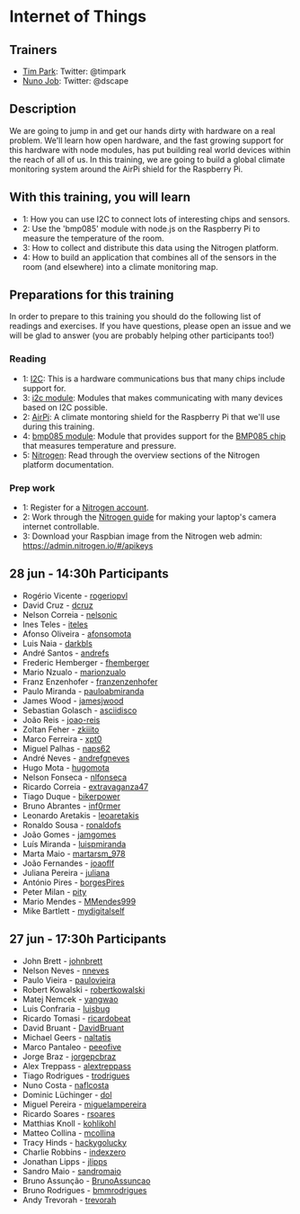 Internet of Things
==================

## Trainers

* [Tim Park](http://github.com/timfpark): Twitter: @timpark
* [Nuno Job](http://github.com/dscape): Twitter: @dscape

## Description

We are going to jump in and get our hands dirty with hardware on a real problem. We'll learn how open hardware, and the fast growing support for this hardware with node modules, has put building real world devices within the reach of all of us. In this training, we are going to build a global climate monitoring system around the AirPi shield for the Raspberry Pi.

## With this training, you will learn

* 1: How you can use I2C to connect lots of interesting chips and sensors.
* 2: Use the 'bmp085' module with node.js on the Raspberry Pi to measure the temperature of the room.
* 3: How to collect and distribute this data using the Nitrogen platform.
* 4: How to build an application that combines all of the sensors in the room (and elsewhere) into a climate monitoring map.

## Preparations for this training

In order to prepare to this training you should do the following list of readings and exercises. If you have questions, please open an issue and we will be glad to answer (you are probably helping other participants too!)

### Reading

* 1: [I2C](http://www.robot-electronics.co.uk/acatalog/I2C_Tutorial.html): This is a hardware communications bus that many chips include support for.
* 3: [i2c module](https://github.com/kelly/node-i2c): Modules that makes communicating with many devices based on I2C possible.
* 2: [AirPi](http://airpi.es): A climate montoring shield for the Raspberry Pi that we'll use during this training.
* 4: [bmp085 module](https://github.com/fiskeben/bmp085): Module that provides support for the [BMP085 chip](https://www.adafruit.com/products/391) that measures temperature and pressure.
* 5: [Nitrogen](http://nitrogen.io/docs/concepts/overview.html): Read through the overview sections of the Nitrogen platform documentation.

### Prep work

* 1: Register for a [Nitrogen account](http://admin.nitrogen.io).
* 2: Work through the [Nitrogen guide](http://nitrogen.io/guides/start/setup.html) for making your laptop's camera internet controllable.
* 3: Download your Raspbian image from the Nitrogen web admin: https://admin.nitrogen.io/#/apikeys

## 28 jun - 14:30h Participants

- Rogério Vicente - [rogeriopvl](https://github.com/rogeriopvl)
- David Cruz - [dcruz](https://github.com/dcruz)
- Nelson Correia - [nelsonic](https://github.com/nelsonic)
- Ines Teles - [iteles](https://github.com/iteles)
- Afonso Oliveira - [afonsomota](https://github.com/afonsomota)
- Luis Naia - [darkbls](https://github.com/darkbls)
- André Santos - [andrefs](https://github.com/andrefs)
- Frederic Hemberger - [fhemberger](https://github.com/fhemberger)
- Mario Nzualo - [marionzualo](https://github.com/marionzualo)
- Franz Enzenhofer - [franzenzenhofer](https://github.com/franzenzenhofer)
- Paulo Miranda - [pauloabmiranda](https://github.com/pauloabmiranda)
- James Wood - [jamesjwood](https://github.com/jamesjwood)
- Sebastian Golasch - [asciidisco](https://github.com/asciidisco)
- João Reis - [joao-reis](https://github.com/joao-reis)
- Zoltan Feher - [zkiiito](https://github.com/zkiiito)
- Marco Ferreira - [xpt0](https://github.com/xpt0)
- Miguel Palhas - [naps62](https://github.com/naps62)
- André Neves - [andrefgneves](https://github.com/andrefgneves)
- Hugo Mota - [hugomota](https://github.com/hugomota)
- Nelson Fonseca - [nlfonseca](https://github.com/nlfonseca)
- Ricardo Correia - [extravaganza47](https://github.com/extravaganza47)
- Tiago Duque - [bikerpower](https://github.com/bikerpower)
- Bruno Abrantes - [inf0rmer](https://github.com/inf0rmer)
- Leonardo Aretakis - [leoaretakis](https://github.com/leoaretakis)
- Ronaldo Sousa - [ronaldofs](https://github.com/ronaldofs)
- João Gomes - [jamgomes](https://github.com/jamgomes)
- Luís Miranda - [luispmiranda](https://github.com/luispmiranda)
- Marta Maio - [martarsm_978](https://github.com/martarsm_978)
- João Fernandes - [joaoflf](https://github.com/joaoflf)
- Juliana Pereira - [juliana](https://github.com/juliana)
- António Pires - [borgesPires](https://github.com/borgesPires)
- Peter Milan - [pity](https://github.com/pity)
- Mario Mendes - [MMendes999](https://github.com/MMendes999)
- Mike Bartlett - [mydigitalself](https://github.com/mydigitalself)

## 27 jun - 17:30h Participants

- John Brett - [johnbrett](https://github.com/johnbrett)
- Nelson Neves - [nneves](https://github.com/nneves)
- Paulo Vieira - [paulovieira](https://github.com/paulovieira)
- Robert Kowalski - [robertkowalski](https://github.com/robertkowalski)
- Matej Nemcek - [yangwao](https://github.com/yangwao)
- Luis Confraria - [luisbug](https://github.com/luisbug)
- Ricardo Tomasi - [ricardobeat](https://github.com/ricardobeat)
- David Bruant - [DavidBruant](https://github.com/DavidBruant)
- Michael Geers - [naltatis](https://github.com/naltatis)
- Marco Pantaleo - [peeofive](https://github.com/peeofive)
- Jorge Braz - [jorgepcbraz](https://github.com/jorgepcbraz)
- Alex Treppass - [alextreppass](https://github.com/alextreppass)
- Tiago Rodrigues - [trodrigues](https://github.com/trodrigues)
- Nuno Costa - [naflcosta](https://github.com/naflcosta)
- Dominic Lüchinger - [dol](https://github.com/dol)
- Miguel Pereira - [miguelampereira](https://github.com/miguelampereira)
- Ricardo Soares - [rsoares](https://github.com/rsoares)
- Matthias Knoll - [kohlikohl](https://github.com/kohlikohl)
- Matteo Collina - [mcollina](https://github.com/mcollina)
- Tracy Hinds - [hackygolucky](https://github.com/hackygolucky)
- Charlie Robbins - [indexzero](https://github.com/indexzero)
- Jonathan Lipps - [jlipps](https://github.com/jlipps)
- Sandro Maio - [sandromaio](https://github.com/sandromaio)
- Bruno Assunção - [BrunoAssuncao](https://github.com/BrunoAssuncao)
- Bruno Rodrigues - [bmmrodrigues](https://github.com/bmmrodrigues)
- Andy Trevorah - [trevorah](https://github.com/trevorah)
